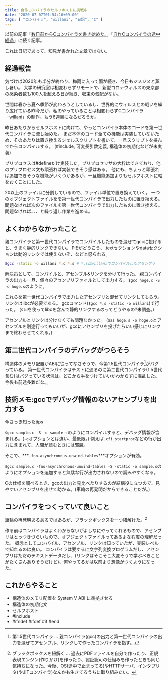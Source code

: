 ```yaml
---
title: 自作コンパイラのセルフホストに挑戦中
date: "2020-07-07T01:54:10+09:00"
tags: [ "コンパイラ", "willani", "日記", "C" ]
---
```


以前の記事「[数日前からCコンパイラを書き始めた。](/posts/willani-start/)」「[自作Cコンパイラの途中経過](/posts/willani-compliperbook-finished/)」に続く記事。

これは日記であって、知見が書かれた文章ではない。

## 経過報告

気づけば2020年も半分が終わり、梅雨に入って雨が続き、今日もジメジメと蒸し暑い。
大学の研究室は相変わらずリモートで、新型コロナウィルスの東京都の感染者数も100人を超える日が続き、収束の気配がない。

世間は春から夏へ季節が変わろうとしているし、世界的にウィルスとの戦いを繰り広げている昨今だが、私のやっていることは相変わらずCコンパイラ「[willani](https://github.com/basd4g/willani)」の制作。もう6週目になるだろうか。

昨日あたりからセルフホストに向けて、やっとコンパイラ本体のコードを第一世代コンパイラに流し始めた。
まだ本体のコード全ての機能は実装していないため、そのあたりは置き換えるシェルスクリプトを書いて、一旦スクリプトを挟んでからコンパイルする。
(#include, 可変長引数定義, 構造体の初期化などが未実装)

プリプロセスは#defineだけ実装した。プリプロセッサの大枠はできており、他のプリプロセス文も頑張れば実装できそう感はある。
他にも、ちょっと頑張れば追加できそうな機能がいくつかあるが、一旦機能追加よりもセルフホストに軸をおくことにした。

20以上のファイルに分割しているので、ファイル単位で置き換えていく。
一つのオブジェクトファイルをを第一世代コンパイラで出力したものに置き換える。
問題なければ次のファイルを第一世代コンパイラで出力したものに置き換える。
問題なければ、、、と繰り返し作業を進める。

## よくわからなかったこと

親コンパイラと第一世代コンパイラでコンパイルしたものを混ぜてgccに投げると、うまく静的リンクできない。
PIEがどうこう、.textセクションやdataセクションは動的リンクでは使えないぞ、などと怒られる。
```sh
$gcc -static -o willani *.c *.s # *.sはwillaniでコンパイルしたアセンブリ
```   

解決策として、コンパイルと、アセンブル&リンクを分けて行った。
親コンパイラの出力も一旦、個々のアセンブリファイルとして出力する。 `$gcc hoge.c -S -o hoge.s`のように。

これらを第一世代コンパイラで出力したアセンブリと混ぜてリンクしてもらう。
リンクはlibcが必要である。
gccコマンド(`$gcc *.s -static -o willani`)で行った。
(`$ld`を使ってlibcを含んで静的リンクするのってどうやるの?未調査。)

アセンブルとリンクは分けなくても問題なかった。
(`$as hoge.s -o hoge.o`とアセンブルを別途行ってもいいが、gccにアセンブリを投げたらいい感じにリンクまで終わらせてくれる。)

## 第二世代コンパイラのデバッグがつらそう

構造体のメモリ配置がABIに従ってなさそうで、今第1.5世代コンパイラ[^1]がバグっている。
第一世代コンパイラはテストに通るのに第二世代コンパイラ(1.5世代含む)はバグっている状況は、どこから手をつけていいかわからずに混乱した。
今後も前途多難だな。。

## 技術メモ:gccでデバッグ情報のないアセンブリを出力する

今さっき知ったtips

`$gcc sample.c -S -o sample-s`のようにコンパイルすると、デバッグ情報が含まれる。(`-g`オプションとは違い、最低限。)
例えば`.cfi_startproc`などの行が出力に含まれて、人間が読むときには邪魔。

そこで、***`-fno-asynchronous-unwind-tables`***オプションが有効。

`$gcc sample.c -fno-asynchronous-unwind-tables -S -static -o sample.s`のようにオプションを追加すると無駄な行が出力されないので読みやすくなる。

Cの仕様を調べるとき、gccの出力と見比べたりするのが結構役に立つので、見やすいアセンブリを出せて助かる。(車輪の再発明だからできることだが。)

## コンパイラをつくっていて良いこと

車輪の再発明あるあるではあるが、ブラックボックスを一つ紐解けた。[^2]

作る前はコンパイラはよくわからないがよしなにやってくれるもので、アセンブリはとっつきづらいもので、オブジェクトファイルってあるよな程度の理解だった。
概念としてコンパイル、アセンブル、リンクは知っていたが、実装レベルで知れるのは良い。
コンパイラは要するに文字列変換プログラムだし、アセンブリはただのテキストデータだし、(リンクはそこそこ大変そうで学ぶべきことがたくさんありそうだけど)、何やってるかは以前より想像がつくようになった。

## これからやること

- 構造体のメモリ配置を System V ABI に準拠させる
- 構造体の初期化文
- セルフホスト
- #include
- #ifndef #ifdef #if #end

[^1]: 第1.5世代コンパイラ ... 親コンパイラ(gcc)の出力と第一世代コンパイラの出力を混ぜてアセンブル、リンクして作ったコンパイラを指す。
[^2]: ブラックボックスを紐解く ... 過去にPDFファイルを自分で作ったり、正規表現エンジン(作りかけ)を作ったり、認証認可の仕組みを作ったときも同じ気持ちになった。今後、OS(途中で止まってる)やHTTPサーバ、インタプリタ(やJITコンパイラ)なんかも生きてるうちに取り組みたい。
